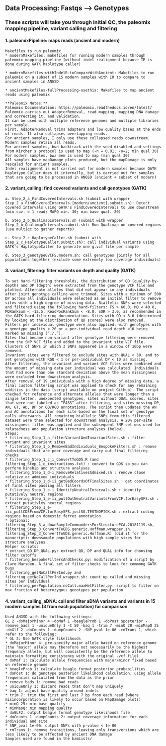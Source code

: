 ## Data Processing: Fastqs --> Genotypes
### These scripts will take you through initial QC, the paleomix mapping pipeline, variant calling and filtering


#### 1. paleomixPipeline: maps reads (ancient and modern)
	Makefiles to run paleomix
    * modernMakefiles: makefiles for running modern samples through paleomix mapping pipeline (without indel realignment because IR is done during GATK haplotype caller)

    * modernMakefiles-withIndelR-toCompareWithAncient: Makefiles to run paleomix on a subset of 15 modern samples with IR to compare to ancient samples in ANGSD

    * ancientMakefiles-fullProcessing-usethis: Makefiles to map ancient reads using paleomix

	**Paleomix Notes:** 
	Paleomix Documentation: https://paleomix.readthedocs.io/en/latest/
	Paleomix carries out AdapterRemoval, read mapping, mapping DNA damage and correcting it, and validation.
	It can be used with multiple reference genomes and multiple libraries per sample.
	First, AdapterRemoval trims adapters and low quality bases at the ends of reads. It also collapses overlapping reads.
	For ancient samples, I only use these collapsed reads downstream. Modern samples retain all reads.
	For ancient samples, bwa backtrack with the seed disabled and settings from Kircher's protocol is used to map (-n = 0.01; -o=2; min qual 30)
	For modern samples, bwa mem is used to map (min qual 30)
	All samples have mapDamage plots produced, but the mapDamage is only rescaled for ancient samples.
	Indel realignment is not carried out for modern samples because GATK Haplotype Caller does it internally, but is carried out for samples that are going to be processed in ANGSD (ancient + subset of modern)

#### 2. variant_calling: find covered variants and call genotypes (GATK)

	a. Step_2_a_FindCoveredIntervals.sh (submit with wrapper Step_2_a_FindCoveredIntervals.[modern/ancient].submit.sh): Detect covered intervals using GATK's FindCoveredIntervals to use downstream (min cov. = 1 read; MAPQ min. 30; min base qual. 20)
	
	b. Step_2_b_QualimapIntervals.sh (submit with wrapper Step_2_b_QualimapIntervals.submit.sh): Run Qualimap on covered regions (use multiqc to gather reports)  

	c. Step_2_c_HaplotypeCaller.sh (submit with Step_2_c_HaplotypeCaller.submit.sh): call individual variants using GATK's HaplotypeCaller to generate one g.vcf file per sample
		
	d. Step_3_genotypeGVCFS.modern.sh: call genotypes jointly for all populations together (exclude some extremely low coverage individuals)

#### 3.  variant_filtering: filter variants on depth and quality (GATK)

    To set hard-filtering thresholds, the distribution of QD (quality-by-depth) and DP (depth) were extracted from the genotype VCF file and plotted. Alternate alleles that did not appear in any individuals after joint genotype calling were trimmed. Sites with a minimum of 500 DP across all individuals were selected as an initial filter to remove sites with a high degree of missing data. Biallelic SNPs were selected and filtered using the following hard-filters: FS > 60.0, MQ < 40.0, MQRankSum < -12.5, ReadPosRankSum < -8.0, SOR > 3.0, as recommended in the GATK hard-filtering documentation. Sites with QD < 8.0 (determined by looking at the distribution of QD scores) were also removed. Filters per individual genotype were also applied, with genotypes with a genotype quality < 20 or a per-individual read depth <10 being marked as missing (“./.”).
    Sites that became non-variant after genotype filtering were removed from the SNP VCF file and added to the invariant site VCF file. Clusters of SNPs in which 3 SNPs appeared in a window of 10bp were removed. 
    Invariant sites were filtered to exclude sites with QUAL < 30, and to set genotypes with RGQ < 1 or per-individual DP < 10 as missing. 
    After filtering, the invariant and variant VCF files were combined and the amount of missing data per individual was calculated. Individuals that had more than one standard deviation above the mean missingness were excluded from downstream analysis.
    After removal of 19 individuals with a high degree of missing data, a final custom filtering script was applied to check for any remaining oddities in the data (script available on project Github). The script checked for reference and alternate alleles that were longer than a single letter, unexpected genotypes, sites without QUAL scores, sites that were not labeled as “PASS” after filtering, and sites missing DP, AN, GT, AD, DP or GQ/RGQ annotations. The script then updates the AN and AC annotations for each site based on the final set of genotype calls afterwards. All remaining biallelic SNPs from this filtered dataset were then selected for downstream analysis. A 20% per-site missingness filter was applied and the subsequent SNP set was used for relatedness and population structure analyses (below). 
	Steps:
	* filtering_Step_1_a_filterVariantAndInvariantSites.sh : filter variant and invariant sites
	* filtering_Step_1_b_RemoveBadIndividuals_BespokeFilters.sh : remove individuals that are poor coverage and carry out final filteirng checks
	* filtering_Step_1_c_i_ConvertToGDS.R (and filtering_Step_1_c_instructions.txt) : convert to GDS so you can perform kinship and structure analyses
	* filtering_Step_1_d-i_RemoveRelativesAdmixed.sh : remove close relative or admixed individuals 
	* filtering_Step_1_d-ii_getBedCoordsOfFinalSites.sh : get coordinates of final sites passing all filters
	* filtering_Step_1_e-i_IdentifyNeutralIntervals.sh : identify putatively neutral regions
	* filtering_Step_1_e-ii_pullOutNeutralVariantsFromVCF.forEasySFS.sh : extract putativley neutral regions
	* filtering_Step_1_e-iii_pullCDSFromVCF.forEasySFS.justSG.TESTNOPICK.sh : extract coding regions based on domestic ferret annotation
	* optional: filtering_Step_3_a_downSampleCommandersForStructurePCA.20181119.sh, filtering_Step_3_ConvertToGDS.generic.Hoffman.wrapper.sh, filtering_Step_3_ConvertToGDS.generic.Hoffman.R) (did it for the manucript): downsample populations with high sample sizes for structure analyses
	Helper scripts:
	* extract_QD_DP_QUAL.py: extract QD, DP and QUAL info for choosing filter cutoffs
	* filtering_bespokeFiltersAndChecks.py: modification of a script by Clare Marsden. A final set of filter checks to look for commong GATK bugs
	* filtering_getNoCallPerInd.py and filtering_getNoCallPerInd_wrapper.sh: count up called and missing sites per individual 
	* filtering_perPopulation.noCall.maxHetFilter.py: script to filter on max fraction of heterozygous genotypes per population

#### 4. variant_calling_aDNA: call and filter aDNA variants and variants in 15 modern samples (3 from each population) for comparison
	Used ANGSD with the following settings:
	GL 2 -doMajorMinor 4 -doMaf 1 -beagleProb 1 -doPost $posterior -remove_bads 1 -uniqueOnly 1 -C 50 -baq 1 -trim 7 -minQ 20 -minMapQ 25 -doGlf 2 -doCounts 1 -dumpCounts 2 -SNP_pval 1e-06 -rmTrans 1, which refer to the following: 
	* GL 2: Use GATK style likelihoods
	* doMajorMinor 4: pre-specify major allele based on reference genome (the ‘major’ allele may therefore not necessarily be the highest frequency allele, but will consistently be the reference allele to maintain formatting consistency with the original .vcf file)
	* doMaf 1: calculate allele frequencies with major/minor fixed based on reference genome
	* beagleProb 1: calculate beagle format posterior probabilities
	* doPost 1: do genotype posterior likelihood calculation, using allele frequencies calculated from the data as the prior
	* remove_bads 1: remove bad reads
	* uniqueOnly 1: discard reads that don’t map uniquely
	* baq 1: adjust base quality around indels
	* trim 7: trim the first and last 7 bp from each read (where misincorporation is likely to occur based on MapDamage plots) 
	* minQ 25: min base quality
	* minMapQ: min mapping quality
	* doGLF2: output beagle format genotype likelihoods file
	* doCounts 1 -dumpCounts 2: output coverage information for each individual and site
	* SNP_pval 1e-06: output SNPs with p-value < 1e-06
	* rmTrans 1: remove transitions, leaving only transversions which are less likely to be affected by ancient DNA damage
	Samples used are found in the bamLists/

